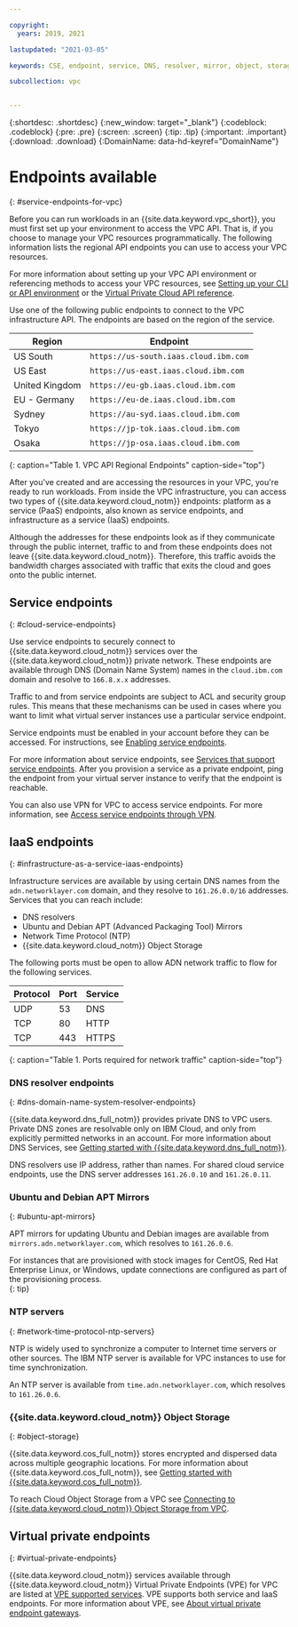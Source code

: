 ```yaml
---

copyright:
  years: 2019, 2021

lastupdated: "2021-03-05"

keywords: CSE, endpoint, service, DNS, resolver, mirror, object, storage, bandwidth, charges

subcollection: vpc


---
```


{:shortdesc: .shortdesc}
{:new_window: target="_blank"}
{:codeblock: .codeblock}
{:pre: .pre}
{:screen: .screen}
{:tip: .tip}
{:important: .important}
{:download: .download}
{:DomainName: data-hd-keyref="DomainName"}

# Endpoints available
{: #service-endpoints-for-vpc}

Before you can run workloads in an {{site.data.keyword.vpc_short}}, you must first set up your environment to access the VPC API. That is, if you choose to manage your VPC resources programmatically. The following information lists the regional API endpoints you can use to access your VPC resources.

For more information about setting up your VPC API environment or referencing methods to access your VPC resources, see [Setting up your CLI or API environment](/docs/vpc?topic=vpc-set-up-environment) or the [Virtual Private Cloud API reference](https://cloud.ibm.com/apidocs/vpc).

Use one of the following public endpoints to connect to the VPC infrastructure API. The endpoints are based on the region of the service.

| Region            | Endpoint                              |
|-------------------|---------------------------------------|
| US South          | `https://us-south.iaas.cloud.ibm.com` |
| US East           | `https://us-east.iaas.cloud.ibm.com`  |
| United Kingdom    | `https://eu-gb.iaas.cloud.ibm.com`    |
| EU - Germany      | `https://eu-de.iaas.cloud.ibm.com`    |
| Sydney            | `https://au-syd.iaas.cloud.ibm.com`   |
| Tokyo             | `https://jp-tok.iaas.cloud.ibm.com`   |
| Osaka             | `https://jp-osa.iaas.cloud.ibm.com`   |
{: caption="Table 1. VPC API Regional Endpoints" caption-side="top"}

After you've created and are accessing the resources in your VPC, you're ready to run workloads. From inside the VPC infrastructure, you can access two types of {{site.data.keyword.cloud_notm}} endpoints: platform as a service (PaaS) endpoints, also known as service endpoints, and infrastructure as a service (IaaS) endpoints.

Although the addresses for these endpoints look as if they communicate through the public internet, traffic to and from these endpoints does not leave {{site.data.keyword.cloud_notm}}. Therefore, this traffic avoids the bandwidth charges associated with traffic that exits the cloud and goes onto the public internet.

## Service endpoints
{: #cloud-service-endpoints}

Use service endpoints to securely connect to {{site.data.keyword.cloud_notm}} services over the {{site.data.keyword.cloud_notm}} private network. These endpoints are available through DNS (Domain Name System) names in the `cloud.ibm.com` domain and resolve to `166.8.x.x` addresses. 

Traffic to and from service endpoints are subject to ACL and security group rules. This means that these mechanisms can be used in cases where you want to limit what virtual server instances use a particular service endpoint.

Service endpoints must be enabled in your account before they can be accessed. For instructions, see [Enabling service endpoints](/docs/account?topic=account-vrf-service-endpoint#service-endpoint).

For more information about service endpoints, see [Services that support service endpoints](/docs/account?topic=account-vrf-service-endpoint#use-service-endpoint). After you provision a service as a private endpoint, ping the endpoint from your virtual server instance to verify that the endpoint is reachable.

You can also use VPN for VPC to access service endpoints. For more information, see [Access service endpoints through VPN](/docs/vpc?topic=vpc-using-vpn).

## IaaS endpoints
{: #infrastructure-as-a-service-iaas-endpoints}

Infrastructure services are available by using certain DNS names from the `adn.networklayer.com` domain, and they resolve to `161.26.0.0/16` addresses. Services that you can reach include:

* DNS resolvers
* Ubuntu and Debian APT (Advanced Packaging Tool) Mirrors
* Network Time Protocol (NTP)
* {{site.data.keyword.cloud_notm}} Object Storage

The following ports must be open to allow ADN network traffic to flow for the following services.

| Protocol | Port        | Service |
| -------- | ----------- | ----------- |
| UDP      | 53          | DNS         |
| TCP      | 80          | HTTP      |
| TCP      | 443         | HTTPS       |
{: caption="Table 1. Ports required for network traffic" caption-side="top"}


### DNS resolver endpoints
{: #dns-domain-name-system-resolver-endpoints}

{{site.data.keyword.dns_full_notm}} provides private DNS to VPC users. Private DNS zones are resolvable only on IBM Cloud, and only from explicitly permitted networks in an account. For more information about DNS Services, see [Getting started with {{site.data.keyword.dns_full_notm}}](/docs/dns-svcs?topic=dns-svcs-getting-started).

DNS resolvers use IP address, rather than names. For shared cloud service endpoints, use the DNS server addresses `161.26.0.10` and `161.26.0.11`.

### Ubuntu and Debian APT Mirrors
{: #ubuntu-apt-mirrors}

APT mirrors for updating Ubuntu and Debian images are available from `mirrors.adn.networklayer.com`, which resolves to `161.26.0.6`.

For instances that are provisioned with stock images for CentOS, Red Hat Enterprise Linux, or Windows, update connections are  configured as part of the provisioning process.  
{: tip}

###  NTP servers
{: #network-time-protocol-ntp-servers}

NTP is widely used to synchronize a computer to Internet time servers or other sources. The IBM NTP server is available for VPC instances to use for time synchronization.

An NTP server is available from `time.adn.networklayer.com`, which resolves to `161.26.0.6`.

### {{site.data.keyword.cloud_notm}} Object Storage
{: #object-storage}

{{site.data.keyword.cos_full_notm}} stores encrypted and dispersed data across multiple geographic locations. For more information about {{site.data.keyword.cos_full_notm}}, see [Getting started with {{site.data.keyword.cos_full_notm}}](/docs/cloud-object-storage?topic=cloud-object-storage-getting-started-cloud-object-storage).

To reach Cloud Object Storage from a VPC see [Connecting to {{site.data.keyword.cloud_notm}} Object Storage from VPC](/docs/vpc?topic=vpc-connecting-vpc-cos).

## Virtual private endpoints
{: #virtual-private-endpoints}

{{site.data.keyword.cloud_notm}} services available through {{site.data.keyword.cloud_notm}} Virtual Private Endpoints (VPE) for VPC are listed at [VPE supported services](/docs/vpc?topic=vpc-vpe-supported-services). VPE supports both service and IaaS endpoints. For more information about VPE, see [About virtual private endpoint gateways](/docs/vpc?topic=vpc-about-vpe).
